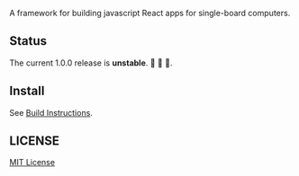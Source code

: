 A framework for building javascript React apps for single-board computers.

## Status

The current 1.0.0 release is **unstable**. :construction: :construction_worker: :construction:.

## Install

See [Build Instructions](https://github.com/lightsourceengine/LightSourceEngine/tree/master/docs/dev/BuildEnvironment.md).

## LICENSE

[MIT License](LICENSE.md)
